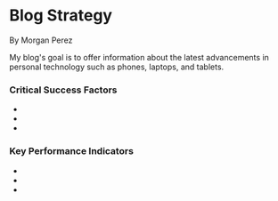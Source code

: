 # Blog Strategy
By Morgan Perez

<p>
  My blog's goal is to offer information about the latest advancements in personal technology such as phones, laptops, and tablets.
</p>
<h3>Critical Success Factors</h3>
<ul>
  <li></li>
  <li></li>
  <li></li>
</ul>
<h3>Key Performance Indicators</h3>
<ul>
  <li></li>
  <li></li>
  <li></li>
</ul>
